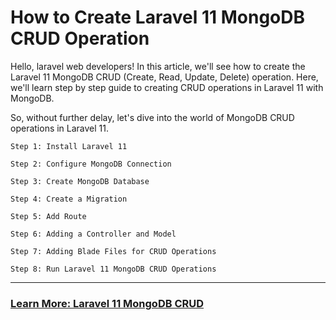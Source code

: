 # How to Create Laravel 11 MongoDB CRUD Operation

Hello, laravel web developers! In this article, we'll see how to create the Laravel 11 MongoDB CRUD (Create, Read, Update, Delete) operation. Here, we'll learn step by step guide to creating CRUD operations in Laravel 11 with MongoDB.

So, without further delay, let's dive into the world of MongoDB CRUD operations in Laravel 11.

```
Step 1: Install Laravel 11

Step 2: Configure MongoDB Connection

Step 3: Create MongoDB Database

Step 4: Create a Migration

Step 5: Add Route

Step 6: Adding a Controller and Model

Step 7: Adding Blade Files for CRUD Operations

Step 8: Run Laravel 11 MongoDB CRUD Operations
```

---

### **[Learn More: Laravel 11 MongoDB CRUD](https://techsolutionstuff.com/post/how-to-create-laravel-11-mongodb-crud-operation)**
